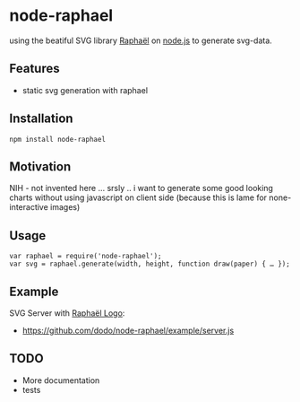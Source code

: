 # node-raphael

using the beatiful SVG library [Raphaël](http://raphaeljs.com) on [node.js](http://nodejs.org/) to generate svg-data.

## Features

* static svg generation with raphael

## Installation

    npm install node-raphael

## Motivation

NIH - not invented here ...
srsly .. i want to generate some good looking charts without using javascript on client side (because this is lame for none-interactive images)

## Usage

    var raphael = require('node-raphael');
    var svg = raphael.generate(width, height, function draw(paper) { … });

## Example

SVG Server with [Raphaël Logo](http://raphaeljs.com/gear.html):

 * https://github.com/dodo/node-raphael/example/server.js

## TODO

* More documentation
* tests
